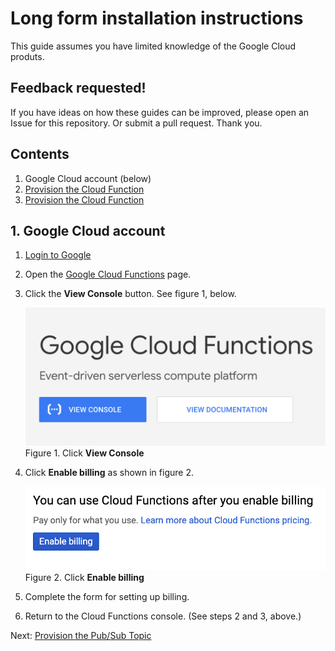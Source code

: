 # Long form installation instructions

This guide assumes you have limited knowledge of the
Google Cloud produts.

## Feedback requested!
If you have ideas on how these guides can be improved,
please open an Issue for this repository. Or submit a 
pull request. Thank you.

## Contents
1. Google Cloud account (below)
1. [Provision the Cloud Function](docs/INSTALLATION_2.md)
1. [Provision the Cloud Function](docs/INSTALLATION_2.md)


## 1. Google Cloud account

1. [Login to Google](https://myaccount.google.com/)
1. Open the 
   [Google Cloud Functions](https://cloud.google.com/functions/)
   page.
1. Click the **View Console** button. 
   See figure 1, below.

   ![View console](docs/01._cloud_functions_View_Console.png)
   Figure 1. Click **View Console**

1. Click **Enable billing** as shown in 
   figure 2.

   ![Enable billing](docs/02._Enable_billing_button.png)
   Figure 2. Click **Enable billing**
1. Complete the form for setting up
   billing.

1. Return to the Cloud Functions console.
   (See steps 2 and 3, above.)

Next: [Provision the Pub/Sub Topic](docs/INSTALLATION_2_pub_sub_topic.md)
